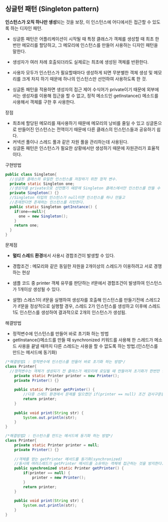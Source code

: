 ## 싱글턴 패턴 (Singleton pattern)
**인스턴스가 오직 하나만 생성**되는 것을 보장, 이 인스턴스에 어디에서든 접근할 수 있도록 하는 디자인 패턴.
- 싱글톤 패턴은 어플리케이션이 시작될 때 특정 클래스가 객체를 생성할 때 최초 한번만 메모리를 할당하고, 그 메모리에 인스턴스를 만들어 사용하는 디자인 패턴을 말한다.
- 생성자가 여러 차례 호출되더라도 실제로는 최초에 생성된 객체를 반환한다.

- 사용자 모두가 인스턴스가 필요할때마다 생성하게 되면 무분별한 객체 생성 및 메모리를 크게 차지 하기 때문에 하나의 인스턴스만 선언하여 사용하도록 한 것.
- 싱글톤 패턴을 적용하면 생성자의 접근 제어 수식어가 private이기 때문에 외부에서는 생성자를 이용해 접근을 할 수 없고, 정적 메소드인 getInstance() 메소드를 사용해서 객체를 구한 후 사용한다.


장점
- 최초에 할당된 메모리를 재사용하기 때문에 메모리의 낭비를 줄일 수 있고 싱글톤으로 만들어진 인스턴스는 전역이기 때문에 다른 클래스의 인스턴스들과 공유하기 쉽다.
- 커넥션 풀이나 스레드 풀과 같은 자원 풀을 관리하는데 사용된다.
- 싱글톤 패턴은 인스턴스가 필요한 상황에서만 생성하기 때문에 자원관리가 효율적이다.


구현방법

```java
public class Singleton{
  //싱글톤 클래스의 유일한 인스턴스를 저장하기 위한 정적 변수.
  private static Singleton one;
  //생성자를 private으로 선언했기 때문에 Singleton 클래스에서만 인스턴스를 만들 수 있다. 
  private Singleton() {}
  //Singleton 타입의 인스턴스가 null이면 인스턴스를 하나 만들고
  //존재한다면 존재하는 인스턴스를 리턴한다.
  public static Singleton getInstance() {
    if(one==null){
      one = new Singleton();
    }
    return one;
  }
}

```

문제점
- **멀티 스레드 환경**에서 사용시 경합조건이 발생할 수 있다.
- 경합조건 : 메모리와 같은 동일한 자원을 2개이상의 스레드가 이용하려고 서로 경쟁하는 현상

- 샘플 코드 중 printer 객체 유무를 판단하는 if문에서 경합조건이 발생하여 인스턴스가 1개이상 생성될 수 있다.
- 설명) 스레스1이 if문을 실행하여 생성자를 호출해 인스턴스를 만들기전에 스레드2가 if문을 정상적으로 실행할 경우, 스레드 2가 인스턴스를 생성하고 이후에 스레드 1도 인스턴스를 생성하여 결과적으로 2개의 인스턴스가 생성됨.

해결방법
- 정적변수에 인스턴스를 만들어 바로 초기화 하는 방법
- getInstance()메소드를 만들 때 synchronized 키워드를 사용해 한 스레드가 메소드 사용을 끝낼 때까지 다른 스레드는 사용을 할 수 없도록 하는 방법.(인스턴스를 만드는 메서드에 동기화)

```java
/*해결방법1 : 정적변수에 인스턴스를 만들어 바로 초기화 하는 방법*/
class Printer{
  //정적변수는 객체가 생성되기 전 클래스가 메모리에 로딩될 때 만들어져 초기화가 한번만 실행된다.
	private static Printer printer = new Printer();
	private Printer() {}
	
	public static Printer getPrinter() {
		//다중 스레드 환경에서 문제를 일으켰던 if(printer == null) 조건 검사구문을 원천적으로 제거.
		return printer;
	}
	
	public void print(String str) {
		System.out.println(str);
	}
}

/*해결방법2 : 인스턴스를 만드는 메서드에 동기화 하는 방법*/
class Printer{
	private static Printer printer = null;
	private Printer() {}
	
	//객체를 얻는 getPrinter 메서드를 동기화(synchronized)
	//동시에 여러스레드가 getPrinter 메서드를 소유하는 객체에 접근하는 것을 방지한다.
	public synchronized static Printer getPrinter() {
		if(printer == null) {
			printer = new Printer();		
		}
		return printer;
	}
	
	public void print(String str) {
		System.out.println(str);
	}
}

```